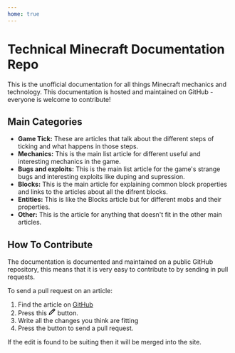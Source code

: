 ```yaml
---
home: true
---
```


# Technical Minecraft Documentation Repo
This is the unofficial documentation for all things Minecraft mechanics and technology. This documentation is hosted and maintained on GitHub - everyone is welcome to contribute!

## Main Categories 
- **Game Tick:** These are articles that talk about the different steps of ticking and what happens in those steps. 
- **Mechanics:** This is the main list article for different useful and interesting mechanics in the game.
- **Bugs and exploits:** This is the main list article for the game's strange bugs and interesting exploits like duping and supression.
- **Blocks:** This is the main article for explaining common block properties and links to the articles about all the difrent blocks.
- **Entities:** This is like the Blocks article but for different mobs and their properties.
- **Other:** This is the article for anything that doesn't fit in the other main articles.

## How To Contribute
The documentation is documented and maintained on a public GitHub repository, this means that it is very easy to contribute to by sending in pull requests.

To send a pull request on an article:
1. Find the article on [GitHub](https://github.com/TechMCDocs/pages)
2. Press this <svg aria-hidden="true" height="16" viewBox="0 0 16 16" version="1.1" width="16" data-view-component="true" class="octicon octicon-pencil"><path fill-rule="evenodd" d="M11.013 1.427a1.75 1.75 0 012.474 0l1.086 1.086a1.75 1.75 0 010 2.474l-8.61 8.61c-.21.21-.47.364-.756.445l-3.251.93a.75.75 0 01-.927-.928l.929-3.25a1.75 1.75 0 01.445-.758l8.61-8.61zm1.414 1.06a.25.25 0 00-.354 0L10.811 3.75l1.439 1.44 1.263-1.263a.25.25 0 000-.354l-1.086-1.086zM11.189 6.25L9.75 4.81l-6.286 6.287a.25.25 0 00-.064.108l-.558 1.953 1.953-.558a.249.249 0 00.108-.064l6.286-6.286z"/></svg> button. 
3. Write all the changes you think are fitting
4. Press the button to send a pull request. 

If the edit is found to be suiting then it will be merged into the site.


